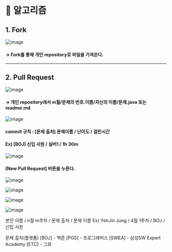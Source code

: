 # 📌 알고리즘

## 1. Fork
![image](https://user-images.githubusercontent.com/81174840/232497886-0f139681-189d-432e-bd6d-528d1eabf31e.png)
#### → Fork를 통해 개인 repository로 파일을 가져온다.

***

## 2. Pull Request

![image](https://user-images.githubusercontent.com/81174840/232507340-b985f9d0-e94a-4d77-a8ca-45380d43621b.png)
#### → 개인 repository에서 m월/문제의 번호.이름/자신의 이름/문제.java 또는 readme.md

![image](https://user-images.githubusercontent.com/81174840/232508131-a40c7324-f633-4312-b2d7-bac99626507f.png)
#### commit 규칙 : [문제 출처] 문제이름 / 난이도 / 걸린시간
#### Ex) [BOJ] 신입 사원 / 실버1 / 1h 30m

![image](https://user-images.githubusercontent.com/81174840/232509160-69721b98-1473-4e54-8d5b-463a3c12bd64.png)
#### [New Pull Request] 버튼을 누른다.



![image](https://user-images.githubusercontent.com/81174840/232492654-ed0a1426-03ff-4b33-be58-380a3124faa7.png)

![image](https://user-images.githubusercontent.com/81174840/232492855-4f776539-7a63-47be-a398-b2c201d86dc2.png)

![image](https://user-images.githubusercontent.com/81174840/232519856-d2702039-9fea-45c5-a1a5-5247e6540c2e.png)

![image](https://user-images.githubusercontent.com/81174840/232494660-cd26d67b-109e-4420-b0d2-b71a14e5440a.png)

본인 이름 / n월 m주차 / 문제 출처 / 문제 이름
Ex) YehJin Jung / 4월 1주차 / BOJ / 신입 사원

문제 출처(플랫폼)
[BOJ] - 백준
[PGS] - 프로그래머스
[SWEA] - 삼성SW Expert Academy
[ETC] - 그외
 
